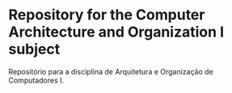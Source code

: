 # Repository for the Computer Architecture and Organization I subject
Repositório para a disciplina de Arquitetura e Organização de Computadores I.
